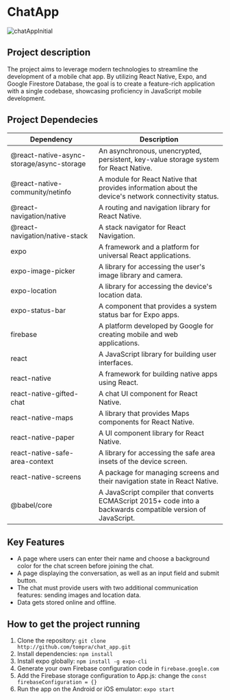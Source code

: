 # ChatApp

![chatAppInitial](https://github.com/tompra/chat_app/assets/143709419/b5258c84-d885-434b-bf6b-a3ad2f4295f6)

## Project description
The project aims to leverage modern technologies to streamline the development of a mobile chat app. By utilizing React Native, Expo, and Google Firestore Database, the goal is to create a feature-rich application with a single codebase, showcasing proficiency in JavaScript mobile development.
   
## Project Dependecies
| Dependency                                 | Description                                                                                                 |
|--------------------------------------------|-------------------------------------------------------------------------------------------------------------|
| @react-native-async-storage/async-storage | An asynchronous, unencrypted, persistent, key-value storage system for React Native.                        |
| @react-native-community/netinfo           | A module for React Native that provides information about the device's network connectivity status.         |
| @react-navigation/native                   | A routing and navigation library for React Native.                                                            |
| @react-navigation/native-stack            | A stack navigator for React Navigation.                                                                      |
| expo                                       | A framework and a platform for universal React applications.                                                 |
| expo-image-picker                          | A library for accessing the user's image library and camera.                                                 |
| expo-location                              | A library for accessing the device's location data.                                                          |
| expo-status-bar                            | A component that provides a system status bar for Expo apps.                                                  |
| firebase                                   | A platform developed by Google for creating mobile and web applications.                                      |
| react                                      | A JavaScript library for building user interfaces.                                                           |
| react-native                               | A framework for building native apps using React.                                                             |
| react-native-gifted-chat                   | A chat UI component for React Native.                                                                        |
| react-native-maps                          | A library that provides Maps components for React Native.                                                     |
| react-native-paper                         | A UI component library for React Native.                                                                     |
| react-native-safe-area-context             | A library for accessing the safe area insets of the device screen.                                            |
| react-native-screens                       | A package for managing screens and their navigation state in React Native.                                    |
| @babel/core                                | A JavaScript compiler that converts ECMAScript 2015+ code into a backwards compatible version of JavaScript. |

## Key Features
- A page where users can enter their name and choose a background color for the chat screen before joining the chat.
- A page displaying the conversation, as well as an input field and submit button.
- The chat must provide users with two additional communication features: sending images and location data.
- Data gets stored online and offline.

## How to get the project running
1. Clone the repository: `git clone  http://github.com/tompra/chat_app.git`
2. Install dependencies: `npm install`
3. Install expo globally: `npm install -g expo-cli`
4. Generate your own Firebase configuration code in `firebase.google.com`
5. Add the Firebase storage configuration to App.js: change the `const firebaseConfiguration = {} `
6. Run the app on the Android or iOS emulator: `expo start`
